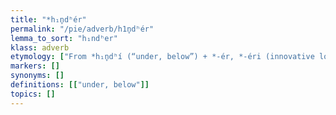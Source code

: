 ```yaml
---
title: "*h₁n̥dʰér"
permalink: "/pie/adverb/h1n̥dʰér"
lemma_to_sort: "h₁ndʰer"
klass: adverb
etymology: ["From *h₁n̥dʰí (“under, below”) +‎ *-ér, *-éri (innovative locative suffix) (compare the suffix in *h₂éyeri)."]
markers: []
synonyms: []
definitions: [["under, below"]]
topics: []
---
```

